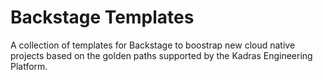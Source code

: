 # Backstage Templates

A collection of templates for Backstage to boostrap new cloud native projects based on the golden paths supported by the Kadras Engineering Platform.
